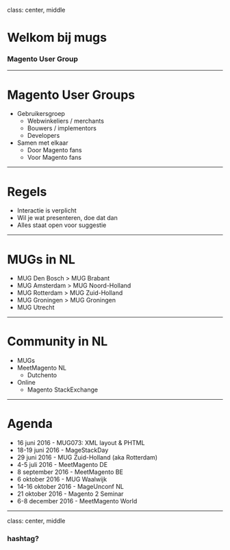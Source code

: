 class: center, middle
# Welkom bij mugs
### Magento User Group

---
# Magento User Groups
* Gebruikersgroep
    * Webwinkeliers / merchants
    * Bouwers / implementors
    * Developers
* Samen met elkaar
    * Door Magento fans
    * Voor Magento fans

---
# Regels
* Interactie is verplicht
* Wil je wat presenteren, doe dat dan
* Alles staat open voor suggestie

---
# MUGs in NL
* MUG Den Bosch > MUG Brabant
* MUG Amsterdam > MUG Noord-Holland
* MUG Rotterdam > MUG Zuid-Holland
* MUG Groningen > MUG Groningen
* MUG Utrecht

---
# Community in NL
* MUGs
* MeetMagento NL
    * Dutchento
* Online
    * Magento StackExchange

---
# Agenda
- 16 juni 2016 - MUG073: XML layout & PHTML
- 18-19 juni 2016 - MageStackDay
- 29 juni 2016 - MUG Zuid-Holland (aka Rotterdam)
- 4-5 juli 2016 - MeetMagento DE
- 8 september 2016 - MeetMagento BE
- 6 oktober 2016 - MUG Waalwijk
- 14-16 oktober 2016 - MageUnconf NL
- 21 oktober 2016 - Magento 2 Seminar
- 6-8 december 2016 - MeetMagento World

---
class: center, middle
### hashtag?
